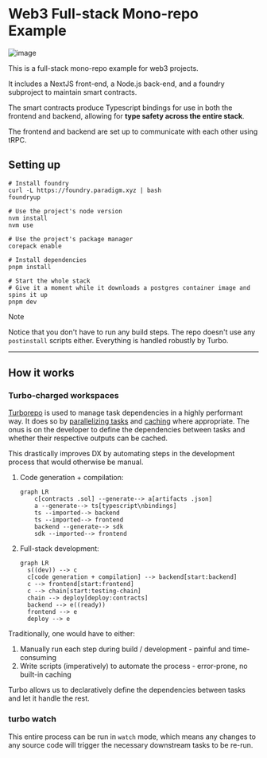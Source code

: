 # Web3 Full-stack Mono-repo Example

![image](./README-dev.gif)

This is a full-stack mono-repo example for web3 projects.

It includes a NextJS front-end, a Node.js back-end, and a foundry subproject to maintain smart contracts.

The smart contracts produce Typescript bindings for use in both the frontend and backend,
allowing for **type safety across the entire stack**.

The frontend and backend are set up to communicate with each other using tRPC.

## Setting up
```shell
# Install foundry
curl -L https://foundry.paradigm.xyz | bash
foundryup

# Use the project's node version
nvm install 
nvm use

# Use the project's package manager
corepack enable

# Install dependencies
pnpm install

# Start the whole stack
# Give it a moment while it downloads a postgres container image and spins it up
pnpm dev
```

> [!NOTE]
> Notice that you don't have to run any build steps.
> The repo doesn't use any `postinstall` scripts either.
> Everything is handled robustly by Turbo.

---

## How it works

### Turbo-charged workspaces

[Turborepo](https://turbo.build/) is used to manage task dependencies in a highly performant way. It does so by
[parallelizing tasks](https://turbo.build/repo/docs/crafting-your-repository/configuring-tasks) and
[caching](https://turbo.build/repo/docs/crafting-your-repository/caching)
where appropriate. The onus is on the developer to define the
dependencies between tasks and whether their respective outputs can be cached.

This drastically improves DX by automating steps in the development process that would otherwise
be manual.

1. Code generation + compilation:
   ```mermaid
   graph LR
       c[contracts .sol] --generate--> a[artifacts .json]
       a --generate--> ts[typescript\nbindings]
       ts --imported--> backend
       ts --imported--> frontend
       backend --generate--> sdk
       sdk --imported--> frontend
   ```
2. Full-stack development:
   ```mermaid
   graph LR
     s((dev)) --> c
     c[code generation + compilation] --> backend[start:backend]
     c --> frontend[start:frontend]
     c --> chain[start:testing-chain]
     chain --> deploy[deploy:contracts]
     backend --> e((ready))
     frontend --> e
     deploy --> e
   ```

Traditionally, one would have to either:

1. Manually run each step during build / development - painful and time-consuming
2. Write scripts (imperatively) to automate the process - error-prone, no built-in caching

Turbo allows us to declaratively define the dependencies between tasks and let it handle the rest.

### turbo watch

This entire process can be run in `watch` mode, which means any changes to any source code will
trigger the necessary downstream tasks to be re-run.
